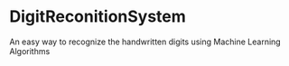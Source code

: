 # DigitReconitionSystem
An easy way to recognize the handwritten digits using Machine Learning Algorithms
